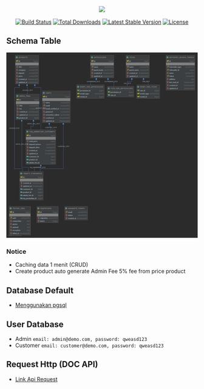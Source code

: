<p align="center"><a href="https://laravel.com" target="_blank"><img src="https://raw.githubusercontent.com/laravel/art/master/logo-lockup/5%20SVG/2%20CMYK/1%20Full%20Color/laravel-logolockup-cmyk-red.svg" width="400"></a></p>

<p align="center">
<a href="https://travis-ci.org/laravel/framework"><img src="https://travis-ci.org/laravel/framework.svg" alt="Build Status"></a>
<a href="https://packagist.org/packages/laravel/framework"><img src="https://img.shields.io/packagist/dt/laravel/framework" alt="Total Downloads"></a>
<a href="https://packagist.org/packages/laravel/framework"><img src="https://img.shields.io/packagist/v/laravel/framework" alt="Latest Stable Version"></a>
<a href="https://packagist.org/packages/laravel/framework"><img src="https://img.shields.io/packagist/l/laravel/framework" alt="License"></a>
</p>



## Schema Table
![](table.png)

### Notice
- Caching data 1 menit (CRUD)
- Create product auto generate Admin Fee 5% fee from price product

## Database Default
- [Menggunakan pgsql](config/database.php)

## User Database
* Admin 
``
email: admin@demo.com,
password: qweasd123 
``
* Customer
``
email: customer@demo.com,
password: qweasd123 
``

## Request Http (DOC API)
- [Link Api Request](ApiRequest.http)


